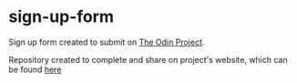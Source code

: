 # sign-up-form
Sign up form created to submit on [The Odin Project](theodinproject.com/). 

Repository created to complete and share on project's website, which can be found [here](https://www.theodinproject.com/lessons/node-path-intermediate-html-and-css-sign-up-form)
